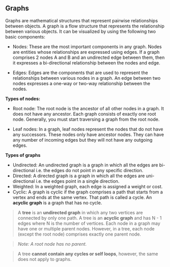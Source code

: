 ## Graphs

Graphs are mathematical structures that represent pairwise relationships between objects. A graph is a flow structure that represents the relationship between various objects. It can be visualized by using the following two basic components:

- Nodes: These are the most important components in any graph. Nodes are entities whose relationships are expressed using edges. If a graph comprises 2 nodes A and B and an undirected edge between them, then it expresses a bi-directional relationship between the nodes and edge.

- Edges: Edges are the components that are used to represent the relationships between various nodes in a graph. An edge between two nodes expresses a one-way or two-way relationship between the nodes.

**Types of nodes:**

- Root node: The root node is the ancestor of all other nodes in a graph. It does not have any ancestor. Each graph consists of exactly one root node. Generally, you must start traversing a graph from the root node.

- Leaf nodes: In a graph, leaf nodes represent the nodes that do not have any successors. These nodes only have ancestor nodes. They can have any number of incoming edges but they will not have any outgoing edges.

**Types of graphs**

- Undirected: An undirected graph is a graph in which all the edges are bi-directional i.e. the edges do not point in any specific direction.
- Directed: A directed graph is a graph in which all the edges are uni-directional i.e. the edges point in a single direction.
- Weighted: In a weighted graph, each edge is assigned a weight or cost.
- Cyclic: A graph is cyclic if the graph comprises a path that starts from a vertex and ends at the same vertex. That path is called a cycle. An **acyclic graph** is a graph that has no cycle. 

> A **tree** is an **undirected graph** in which any two vertices are connected by only one path. A tree is an **acyclic graph** and has N - 1 edges where N is the number of vertices. Each node in a graph may have one or multiple parent nodes. However, in a tree, each node (except the root node) comprises exactly one parent node.

> *Note: A root node has no parent.*

> A tree **cannot contain any cycles or self loops**, however, the same does not apply to graphs. 
